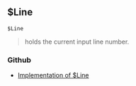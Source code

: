 ## $Line

```
$Line
```

> holds the current input line number.
  
 

### Github

* [Implementation of $Line](https://github.com/axkr/symja_android_library/blob/master/symja_android_library/matheclipse-core/src/main/java/org/matheclipse/core/builtin/ConstantDefinitions.java#L322) 
